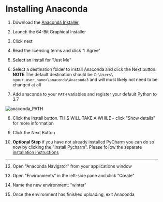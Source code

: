 # Installing Anaconda

1. Download the [Anaconda Installer](https://www.anaconda.com/distribution/#download-section)

2. Launch the 64-Bit Graphical Installer

3. Click next

4. Read the licensing terms and click "I Agree"

5. Select an install for "Just Me"

6. Select a destination folder to install Anaconda and click the Next button. **NOTE** The default destination should be `C:\Users\<your_user_name>\anaconda\Anaconda3` and will most likely not need to be changed at all

7. Add anaconda to your `PATH` variables and register your default Python to 3.7

![anaconda_PATH](https://github.com/GarrettEichhorn/development_environment/tree/master/00%20-%20tech-ecosystem/Images/anaconda_path.png)

8. Click the Install button. THIS WILL TAKE A WHILE - click "Show details" for more information

9. Click the Next Button

10. **Optional Step** if you have not already installed PyCharm you can do so now by clicking the "Install Pycharm". Please follow the separate [installation instructions](https://github.com/GarrettEichhorn/development_environment/blob/master/00%20-%20tech-ecosystem/06%20-%20PyCharm_Installation.md)

---------------------------

12. Open "Anaconda Navigator" from your applications window  

13. Open "Environments" in the left-side pane and click "Create"

14. Name the new environment: "winter"

15. Once the environment has finished uploading, exit Anaconda

